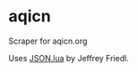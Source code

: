 aqicn
=====

Scraper for aqicn.org

Uses [JSON.lua](http://regex.info/blog/lua/json) by Jeffrey Friedl.

